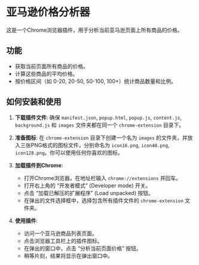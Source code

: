 # 亚马逊价格分析器

这是一个Chrome浏览器插件，用于分析当前亚马逊页面上所有商品的价格。

## 功能

- 获取当前页面所有商品的价格。
- 计算这些商品的平均价格。
- 按价格区间（如 0-20, 20-50, 50-100, 100+）统计商品数量和比例。

## 如何安装和使用

1.  **下载插件文件**: 确保 `manifest.json`, `popup.html`, `popup.js`, `content.js`, `background.js` 和 `images` 文件夹都在同一个 `chrome-extension` 目录下。

2.  **准备图标**: 在 `chrome-extension` 目录下创建一个名为 `images` 的文件夹，并放入三张PNG格式的图标文件，分别命名为 `icon16.png`, `icon48.png`, `icon128.png`。你可以使用任何你喜欢的图标。

3.  **加载插件到Chrome**:
    - 打开Chrome浏览器，在地址栏输入 `chrome://extensions` 并回车。
    - 打开右上角的 “开发者模式” (Developer mode) 开关。
    - 点击 “加载已解压的扩展程序” (Load unpacked) 按钮。
    - 在弹出的文件选择框中，选择包含所有插件文件的 `chrome-extension` 文件夹。

4.  **使用插件**:
    - 访问一个亚马逊商品列表页面。
    - 点击浏览器工具栏上的插件图标。
    - 在弹出的窗口中，点击 “分析当前页面价格” 按钮。
    - 稍等片刻，结果将显示在弹出窗口中。